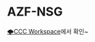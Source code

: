 # AZF-NSG

[🌩️CCC Workspace](https://www.notion.so/cloocus-cloudconsulting/Azure-Function-05a938f705b94ea58ae182526acafc5b)에서 확인~
